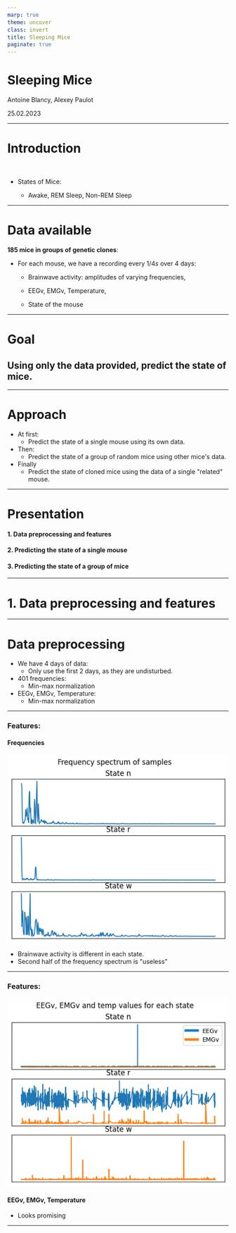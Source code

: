 ```yaml
---
marp: true
theme: uncover
class: invert
title: Sleeping Mice
paginate: true
---
```


# Sleeping Mice

Antoine Blancy, Alexey Paulot

25.02.2023

---

# Introduction

<br>

- States of Mice:

  - Awake, REM Sleep, Non-REM Sleep
    <br>

---

# Data available

**185 mice in groups of genetic clones**:

- For each mouse, we have a recording every $1/4s$ over 4 days:

  - Brainwave activity: amplitudes of varying frequencies,

  - EEGv, EMGv, Temperature,

  - State of the mouse

---

# Goal

## Using only the data provided, **predict the state of mice**.

---

# Approach

- At first:
  - Predict the state of a single mouse using its own data.
- Then:
  - Predict the state of a group of random mice using other mice's data.
- Finally
  - Predict the state of cloned mice using the data of a single "related" mouse.

---

# Presentation

#### 1. Data preprocessing and features

#### 2. Predicting the state of a single mouse

#### 3. Predicting the state of a group of mice

---

# 1. Data preprocessing and features

---

# Data preprocessing

- We have 4 days of data:
  - Only use the first 2 days, as they are undisturbed.
- 401 frequencies:
  - Min-max normalization
- EEGv, EMGv, Temperature:
  - Min-max normalization

---

### Features:

#### Frequencies

![bg left width:90% drop-shadow](img/freq.png)

- Brainwave activity is different in each state.
- Second half of the frequency spectrum is "useless"

---

### Features:

![bg right width:90% drop-shadow](img/eeg.png)

#### EEGv, EMGv, Temperature

- Looks promising

---
